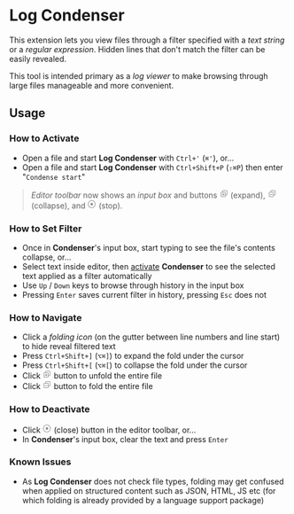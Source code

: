 # Log Condenser

This extension lets you view files through a filter specified with a *text string* or a *regular expression*. Hidden lines that don't match the filter can be easily revealed.

This tool is intended primary as a *log viewer* to make browsing through large files manageable and more convenient.

## Usage

### How to Activate

- Open a file and start **Log Condenser** with `Ctrl+'` (`⌘'`), or...
- Open a file and start **Log Condenser** with `Ctrl+Shift+P` (`⇧⌘P`) then enter "`Condense start`"

> *Editor toolbar* now shows an *input box* and buttons ![Condense expand](resources/expand-all.png) (expand), ![Condense collapse](resources/collapse-all.png) (collapse), and ![Condense stop](resources/stop.png) (stop).

### How to Set Filter

- Once in **Condenser**'s input box, start typing to see the file's contents collapse, or...
- Select text inside editor, then [activate](#How-to-Activate) **Condenser** to see the selected text applied as a filter automatically
- Use `Up` / `Down` keys to browse through history in the input box
- Pressing `Enter` saves current filter in history, pressing `Esc` does not

### How to Navigate

- Click a *folding icon* (on the gutter between line numbers and line start) to hide reveal filtered text
- Press `Ctrl+Shift+]` (`⌥⌘]`) to expand the fold under the cursor
- Press `Ctrl+Shift+[` (`⌥⌘[`) to collapse the fold under the cursor
- Click ![Condense expand](resources/expand-all.png) button to unfold the entire file
- Click ![Condense collapse](resources/collapse-all.png) button to fold the entire file

### How to Deactivate

- Click ![Condense stop](resources/stop.png) (close) button in the editor toolbar, or...
- In **Condenser**'s input box, clear the text and press `Enter`

### Known Issues

- As **Log Condenser** does not check file types, folding may get confused when applied on structured content such as JSON, HTML, JS etc (for which folding is already provided by a language support package)
